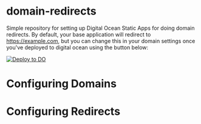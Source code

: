 # domain-redirects
Simple repository for setting up Digital Ocean Static Apps for doing domain redirects. By default, your base application will redirect to https://example.com, but you can change this in your domain settings once you've deployed to digital ocean using the button below:

[![Deploy to DO](https://www.deploytodo.com/do-btn-blue.svg)](https://cloud.digitalocean.com/apps/new?repo=https://github.com/SocksTheWolf/domain-redirects/tree/main&refcode=b6f00eb15df2)

# Configuring Domains


# Configuring Redirects
